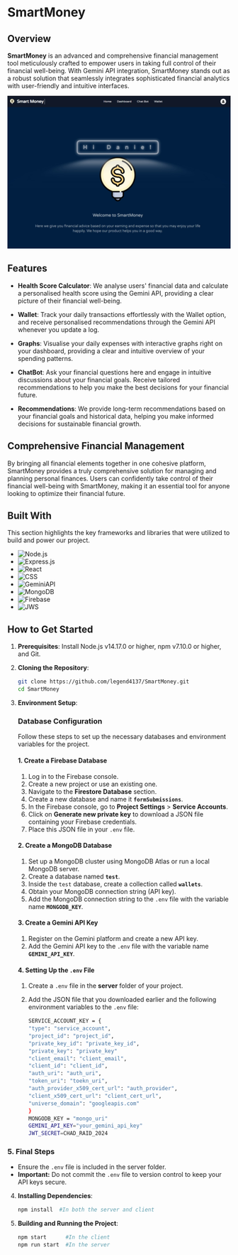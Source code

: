 # SmartMoney

## Overview

**SmartMoney** is an advanced and comprehensive financial management tool meticulously crafted to empower users in taking full control of their financial well-being. With Gemini API integration, SmartMoney stands out as a robust solution that seamlessly integrates sophisticated financial analytics with user-friendly and intuitive interfaces.

<img src="/client/public/Home.jpg" alt="Smart Money">

## Features

- **Health Score Calculator**: We analyse users' financial data and calculate a personalised health score using the Gemini API, providing a clear picture of their financial well-being.

- **Wallet**: Track your daily transactions effortlessly with the Wallet option, and receive personalised recommendations through the Gemini API whenever you update a log.

- **Graphs**: Visualise your daily expenses with interactive graphs right on your dashboard, providing a clear and intuitive overview of your spending patterns.

- **ChatBot**: Ask your financial questions here and engage in intuitive discussions about your financial goals. Receive tailored recommendations to help you make the best decisions for your financial future.

- **Recommendations**: We provide long-term recommendations based on your financial goals and historical data, helping you make informed decisions for sustainable financial growth.

## Comprehensive Financial Management

By bringing all financial elements together in one cohesive platform, SmartMoney provides a truly comprehensive solution for managing and planning personal finances. Users can confidently take control of their financial well-being with SmartMoney, making it an essential tool for anyone looking to optimize their financial future.

## Built With

This section highlights the key frameworks and libraries that were utilized to build and power our project. 

- ![Node.js](https://img.shields.io/badge/Node.js-339933?style=for-the-badge&logo=nodedotjs&logoColor=white)
- ![Express.js](https://img.shields.io/badge/Express.js-000000?style=for-the-badge&logo=express&logoColor=white)
- ![React](https://img.shields.io/badge/React-61DAFB?style=for-the-badge&logo=react&logoColor=white)
- ![CSS](https://img.shields.io/badge/CSS-1572B6?style=for-the-badge&logo=css3&logoColor=white)
- ![GeminiAPI](https://img.shields.io/badge/GeminiAPI-00DC82?style=for-the-badge&logo=gemini&logoColor=white)
- ![MongoDB](https://img.shields.io/badge/MongoDB-47A248?style=for-the-badge&logo=mongodb&logoColor=white)
- ![Firebase](https://img.shields.io/badge/Firebase-FFCA28?style=for-the-badge&logo=firebase&logoColor=white)
- ![JWS](https://img.shields.io/badge/JWS-F7DF1E?style=for-the-badge&logo=jsonwebtokens&logoColor=white)



## How to Get Started

1. **Prerequisites**: Install Node.js v14.17.0 or higher, npm v7.10.0 or higher, and Git.

2. **Cloning the Repository**:
    ```bash
    git clone https://github.com/legend4137/SmartMoney.git
    cd SmartMoney
    ```
3. **Environment Setup**:
   
    ### Database Configuration

    Follow these steps to set up the necessary databases and environment variables for the project.

    #### 1. Create a Firebase Database

    1. Log in to the Firebase console.
    2. Create a new project or use an existing one.
    3. Navigate to the **Firestore Database** section.
    4. Create a new database and name it **`formSubmissions`**.
    5. In the Firebase console, go to **Project Settings** > **Service Accounts**.
    6. Click on **Generate new private key** to download a JSON file containing your Firebase credentials.
    7. Place this JSON file in your `.env` file.

    #### 2. Create a MongoDB Database

    1. Set up a MongoDB cluster using MongoDB Atlas or run a local MongoDB server.
    2. Create a database named **`test`**.
    3. Inside the `test` database, create a collection called **`wallets`**.
    4. Obtain your MongoDB connection string (API key).
    5. Add the MongoDB connection string to the `.env` file with the variable name **`MONGODB_KEY`**.

    #### 3. Create a Gemini API Key

    1. Register on the Gemini platform and create a new API key.
    2. Add the Gemini API key to the `.env` file with the variable name **`GEMINI_API_KEY`**.

    #### 4. Setting Up the `.env` File

    1. Create a `.env` file in the **server** folder of your project.
    2. Add the JSON file that you downloaded earlier and the following environment variables to the `.env` file:

        ```bash
        SERVICE_ACCOUNT_KEY = {
        "type": "service_account",
        "project_id": "project_id",
        "private_key_id": "private_key_id",
        "private_key": "private_key"
        "client_email": "client_email",
        "client_id": "client_id",
        "auth_uri": "auth_uri",
        "token_uri": "toekn_uri",
        "auth_provider_x509_cert_url": "auth_provider",
        "client_x509_cert_url": "client_cert_url",
        "universe_domain": "googleapis.com"
        }
        MONGODB_KEY = "mongo_uri"
        GEMINI_API_KEY="your_gemini_api_key"
        JWT_SECRET=CHAD_RAID_2024
        ```

### 5. Final Steps

- Ensure the `.env` file is included in the server folder.
- **Important:** Do not commit the `.env` file to version control to keep your API keys secure.

4. **Installing Dependencies**:
    ```bash
    npm install  #In both the server and client
    ```
5. **Building and Running the Project**:
    ```bash
    npm start      #In the client
    npm run start  #In the server
    ```


#


